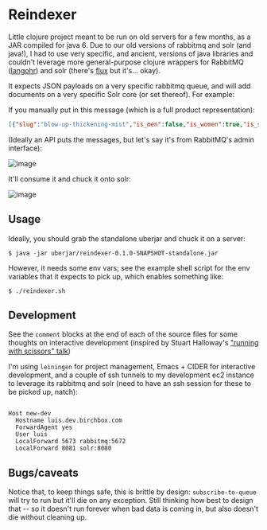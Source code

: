 # Reindexer

Little clojure project meant to be run on old servers for a few months, as a JAR compiled for java 6. Due to our old versions of rabbitmq and solr (and java!), I had to use very specific, and ancient, versions of java libraries and couldn't leverage more general-purpose clojure wrappers for RabbitMQ ([langohr](http://clojurerabbitmq.info/)) and solr (there's [flux](https://github.com/mwmitchell/flux) but it's... okay).

It expects JSON payloads on a very specific rabbitmq queue, and will add documents on a very specific Solr core (or set thereof). For example:

If you manually put in this message (which is a full product representation):

```json
[{"slug":"blow-up-thickening-mist","is_men":false,"is_women":true,"is_searchable":true,"updated_at":"2018-10-22T02:11:34Z","id":"111","magento_id":"111","url":"/shop/blow-up-thickening-mist","title":"HELLO FROM UBERJAR","product_name":"blowPro Blow Up Thickening Mist","sku":"BLOW-MIS-THICK-FZ","type":"simple","family":"default","product_notes":"","ship_with_box":0,"presale_only":0,"mes_title":"","mes_short_description":"","mes_full_description":"HERES THE CHANGES","mes_size":"","mes_additional_notes":"","is_changeable_subscription":0,"is_lifestyle":null,"mes_group_id":"","key_ingredients":"","great_for":"YOUR HAIR","meta_title":"Blow Up Thickening Mist ","meta_keyword":"","meta_description":"","images":"{\"pdp\":{\"url\":\"https://www.luis-beta.dev.birchbox.com/shop/media/catalog/product/cache/1/small_image/384x384/163b81649b7ef7bc8a00b0066e59ae0a/t/e/test-image-2-1.jpg\",\"width\":384,\"height\":384,\"is_placeholder\":false},\"box_list\":{\"url\":\"https://www.luis-beta.dev.birchbox.com/shop/media/catalog/product/cache/1/small_image/200x176/163b81649b7ef7bc8a00b0066e59ae0a/t/e/test-image-2-1.jpg\",\"width\":200,\"height\":176,\"is_placeholder\":false},\"box_feature\":{\"url\":\"https://www.luis-beta.dev.birchbox.com/shop/media/catalog/product/cache/1/small_image/640x528/163b81649b7ef7bc8a00b0066e59ae0a/t/e/test-image-2-1.jpg\",\"width\":640,\"height\":528,\"is_placeholder\":false}}","media_s":"[{\"format\":\"image\",\"type\":\"primary\",\"position\":1,\"sizes\":{\"large\":{\"url\":\"https://www.luis-beta.dev.birchbox.com/shop/media/catalog/product/cache/1/small_image/384x384/163b81649b7ef7bc8a00b0066e59ae0a/t/e/test-image-2-1.jpg\",\"width\":384,\"height\":384,\"is_placeholder\":false},\"small\":{\"url\":\"https://www.luis-beta.dev.birchbox.com/shop/media/catalog/product/cache/1/small_image/96x96/163b81649b7ef7bc8a00b0066e59ae0a/t/e/test-image-2-1.jpg\",\"width\":96,\"height\":96,\"is_placeholder\":false},\"xlarge\":{\"url\":\"https://www.luis-beta.dev.birchbox.com/shop/media/catalog/product/cache/1/small_image/1500x1700/b38cf51ec77170b109c5e310157197eb/t/e/test-image-2-1.jpg\",\"width\":1500,\"height\":1700,\"is_placeholder\":false}}},{\"format\":\"image\",\"type\":\"swatch\",\"position\":5,\"sizes\":{\"large\":{\"url\":\"https://www.luis-beta.dev.birchbox.com/shop/media/catalog/product/cache/1/thumbnail/384x384/163b81649b7ef7bc8a00b0066e59ae0a/b/l/blow_blowup_900x900.jpg\",\"width\":384,\"height\":384,\"is_placeholder\":false},\"small\":{\"url\":\"https://www.luis-beta.dev.birchbox.com/shop/media/catalog/product/cache/1/thumbnail/96x96/163b81649b7ef7bc8a00b0066e59ae0a/b/l/blow_blowup_900x900.jpg\",\"width\":96,\"height\":96,\"is_placeholder\":false},\"xlarge\":{\"url\":\"https://www.luis-beta.dev.birchbox.com/shop/media/catalog/product/cache/1/thumbnail/900x900/b38cf51ec77170b109c5e310157197eb/b/l/blow_blowup_900x900.jpg\",\"width\":900,\"height\":900,\"is_placeholder\":false}}},{\"format\":\"image\",\"type\":\"sample\",\"sizes\":{\"large\":{\"url\":\"https://www.luis-beta.dev.birchbox.com/shop/media/catalog/product/cache/1/sample_image/384x384/163b81649b7ef7bc8a00b0066e59ae0a/images/catalog/product/placeholder/sample_image.jpg\",\"width\":384,\"height\":384,\"is_placeholder\":true},\"small\":{\"url\":\"https://www.luis-beta.dev.birchbox.com/shop/media/catalog/product/cache/1/sample_image/96x96/163b81649b7ef7bc8a00b0066e59ae0a/images/catalog/product/placeholder/sample_image.jpg\",\"width\":96,\"height\":96,\"is_placeholder\":true},\"xlarge\":{\"url\":\"https://www.luis-beta.dev.birchbox.com/shop/media/catalog/product/cache/1/sample_image/b38cf51ec77170b109c5e310157197eb/images/catalog/product/placeholder/sample_image.jpg\",\"width\":262,\"height\":262,\"is_placeholder\":true}}}]","ingredients":[],"ingredients_md":"","brand":"blowPro","brand_id":97,"description":"Flat, limp hair? New York\u2019s blow dry experts have you covered. blowPro's thickening mist is the ultimate way to pump up hair without weighing it down \u2014 perfect for daily use and a must for voomy up-dos.","description_md":"\u003Cp\u003EFlat, limp hair? New York\u2019s blow dry experts have you covered. blowPro's thickening mist is the ultimate way to pump up hair without weighing it down \u2014 perfect for daily use and a must for voomy up-dos.\u003C/p\u003E","short_description":"Give ho-hum hair a boost with this lightweight thickening mist. ","expert_take":"Revive flat hair with blowPro Faux Dry Shampoo.","expert_take_md":"\u003Cp\u003ERevive flat hair with \u003Ca href=\"/shop/blow-faux-dry-shampoo\"\u003EblowPro Faux Dry Shampoo\u003C/a\u003E.\u003C/p\u003E","how_it_works":"","how_to_use":"Spritz lightly on clean, damp hair in sections and blow-dry in upward motions for all over lift.","how_to_use_md":"\u003Cp\u003ESpritz lightly on clean, damp hair in sections and blow-dry in upward motions for all over lift.\u003C/p\u003E\r\n","details_html":"\u003Ch2\u003EBirchbox Breakdown\u003C/h2\u003E\n    \u003Cp\u003EFlat, limp hair? New York\u2019s blow dry experts have you covered. blowPro's thickening mist is the ultimate way to pump up hair without weighing it down \u2014 perfect for daily use and a must for voomy up-dos.\u003C/p\u003E\n    \u003Ch2\u003EHow To Use\u003C/h2\u003E\n    \u003Cp\u003ESpritz lightly on clean, damp hair in sections and blow-dry in upward motions for all over lift.\u003C/p\u003E\n    \u003Ch2\u003EEditor's Tip\u003C/h2\u003E\n    \u003Cp\u003ERevive flat hair with \u003Ca href=\"birchbox://view/products/107\"\u003EblowPro Faux Dry Shampoo\u003C/a\u003E.\u003C/p\u003E\n","size":"8.5 oz","brand_ids":[97],"related_product_ids":[],"is_discontinued":false,"rating":"3.4","rating_weighted":"4.2615","rating_purchased":"3.3333","rating_sampled":"0.0","weighted_rating_sf":"4.2615","max_sale_qty":50,"review_count":14,"in_stock":true,"is_free_shipping":false,"is_reviewable":true,"is_favoritable":true,"is_exclusive":false,"is_visible_in_catalog":true,"is_hazmat":true,"price":"21.0","currency":"USD","blurb":"","upc":"","weight":"1.0","availability":"available","swatch_hex_code":"","category_names":["Hair","Birchbox: December 2010","Birchbox: January 2011 Welcome","Birchbox: March 2011","March's Box - 2011","$25 and Under","Styling Products","Protective Sprays","Texture \u0026 Beach Sprays"],"category_position_6":24,"category_position_101":1,"category_position_157":0,"category_position_194":1,"category_position_196":1,"category_position_217":1,"category_position_580":25,"category_position_589":20,"category_position_697":16,"category_position_3372":13,"category_position_3386":12,"brand_position_97":0,"category_urls":["/","//shop","//shop/march-box","//shop/hair","//shop/hair/treatments","//shop/hair/treatments/protective-sprays","//shop/hair/styling-products-1","//shop/hair/styling-products-1/texture-beach-sprays","//shop/featured","//shop/featured/25-and-under-1","//shop/featured/25-and-under-1/hair","//shop/birchbox-1","//shop/birchbox-1/march-2011","//shop/birchbox-1/march-2011/birchbox-march-2011-bb6","//shop/birchbox-1/march-2011/birchbox-march-2011-bb4","//shop/birchbox-1/january-2011","//shop/birchbox-1/january-2011/birchbox-january-2011-welcomeb","//shop/birchbox-1/apr-dec-2010","//shop/birchbox-1/apr-dec-2010/birchbox-december-2010-volume"],"category_ids":["2","8","280","101","277","196","194","275","157","6","698","3372","697","3386","217","15","580","589"]}]

```

(Ideally an API puts the messages, but let's say it's from RabbitMQ's admin interface):

![image](https://user-images.githubusercontent.com/82133/47277021-b80e9780-d589-11e8-966f-3b3459135a04.png)


It'll consume it and chuck it onto solr:

![image](https://user-images.githubusercontent.com/82133/47277035-e5f3dc00-d589-11e8-99b6-40bb01d3683f.png)

## Usage

Ideally, you should grab the standalone uberjar and chuck it on a server:

    $ java -jar uberjar/reindexer-0.1.0-SNAPSHOT-standalone.jar

However, it needs some env vars; see the example shell script for the env variables that it expects to pick up, which enables something like:

    $ ./reindexer.sh


## Development

See the `comment` blocks at the end of each of the source files for some thoughts on interactive development (inspired by Stuart Halloway's ["running with scissors" talk](https://www.youtube.com/watch?v=Qx0-pViyIDU))

I'm using `leiningen` for project management, Emacs + CIDER for interactive development, and a couple of ssh tunnels to my development ec2 instance to leverage its rabbitmq and solr (need to have an ssh session for these to be picked up, natch):

```

Host new-dev
  Hostname luis.dev.birchbox.com
  ForwardAgent yes
  User luis
  LocalForward 5673 rabbitmq:5672
  LocalForward 8081 solr:8080
```


## Bugs/caveats

Notice that, to keep things safe, this is brittle by design: `subscribe-to-queue` will try to run but it'll die on any exception. Still thinking how best to design that -- so it doesn't run forever when bad data is coming in, but also doesn't die without cleaning up.



